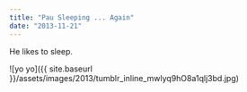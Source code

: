 ```yaml
---
title: "Pau Sleeping ... Again"
date: "2013-11-21"
---
```


He likes to sleep.

![yo yo]({{ site.baseurl }}/assets/images/2013/tumblr_inline_mwlyq9hO8a1qlj3bd.jpg)
